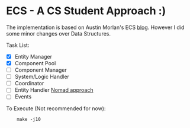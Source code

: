 # ECS - A CS Student Approach :)

The implementation is based on Austin Morlan's ECS [blog](https://austinmorlan.com/posts/entity_component_system/). However I did some minor changes over Data Structures.

Task List:

- [x] Entity Manager
- [x] Component Pool
- [ ] Component Manager
- [ ] System/Logic Handler
- [ ] Coordinator 
- [ ] Entity Handler [Nomad approach](https://medium.com/@savas/nomad-game-engine-part-4-2-adding-handles-8d299d80c7d0)
- [ ] Events

To Execute (Not recommended for now):
```
    make -j10
```
